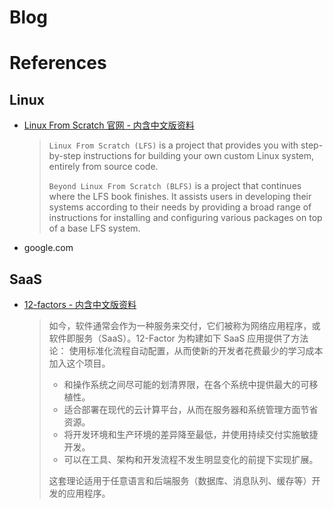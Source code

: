 # Blog

# References

## Linux

- [Linux From Scratch 官网 - 内含中文版资料](https://www.linuxfromscratch.org/)
  > `Linux From Scratch (LFS)` is a project that provides you with step-by-step instructions for building your own custom Linux system, entirely from source code.
  >
  > `Beyond Linux From Scratch (BLFS)` is a project that continues where the LFS book finishes. It assists users in developing their systems according to their needs by providing a broad range of instructions for installing and configuring various packages on top of a base LFS system.
- google.com

## SaaS

- [12-factors - 内含中文版资料](https://12factor.net/zh_cn/)
  > 如今，软件通常会作为一种服务来交付，它们被称为网络应用程序，或软件即服务（SaaS）。12-Factor 为构建如下 SaaS 应用提供了方法论：
  > 使用标准化流程自动配置，从而使新的开发者花费最少的学习成本加入这个项目。
  > - 和操作系统之间尽可能的划清界限，在各个系统中提供最大的可移植性。
  > - 适合部署在现代的云计算平台，从而在服务器和系统管理方面节省资源。
  > - 将开发环境和生产环境的差异降至最低，并使用持续交付实施敏捷开发。
  > - 可以在工具、架构和开发流程不发生明显变化的前提下实现扩展。
  >
  > 这套理论适用于任意语言和后端服务（数据库、消息队列、缓存等）开发的应用程序。

